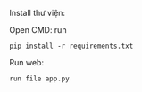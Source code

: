 Install thư viện:

Open CMD: run 

```
pip install -r requirements.txt
```

Run web:

```
run file app.py
```
